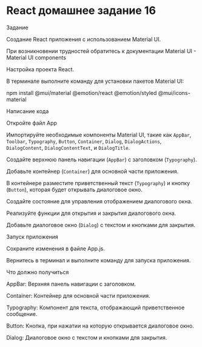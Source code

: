 # React домашнее задание 16

Задание

Создание React приложения с использованием Material UI.

При возникновении трудностей обратитесь к документации Material UI - Material UI components

Настройка проекта React.

В терминале выполните команду для установки пакетов Material UI:

npm install @mui/material @emotion/react @emotion/styled @mui/icons-material

Написание кода

Откройте файл App

Импортируйте необходимые компоненты Material UI, такие как `AppBar`, `Toolbar`, `Typography`, `Button`, `Container`, `Dialog`, `DialogActions`, `DialogContent`, `DialogContentText`, и `DialogTitle`.

Создайте верхнюю панель навигации (`AppBar`) с заголовком (`Typography`).

Добавьте контейнер (`Container`) для основной части приложения.

В контейнере разместите приветственный текст (`Typography`) и кнопку (`Button`), которая будет открывать диалоговое окно.

Создайте состояние для управления отображением диалогового окна.

Реализуйте функции для открытия и закрытия диалогового окна.

Добавьте диалоговое окно (`Dialog`) с текстом и кнопками для закрытия.

Запуск приложения

Сохраните изменения в файле App.js.

Вернитесь в терминал и выполните команду для запуска приложения.

Что должно получиться

AppBar: Верхняя панель навигации с заголовком.

Container: Контейнер для основной части приложения.

Typography: Компонент для текста, отображающий приветственное сообщение.

Button: Кнопка, при нажатии на которую открывается диалоговое окно.

Dialog: Диалоговое окно с текстом и кнопками для закрытия.
